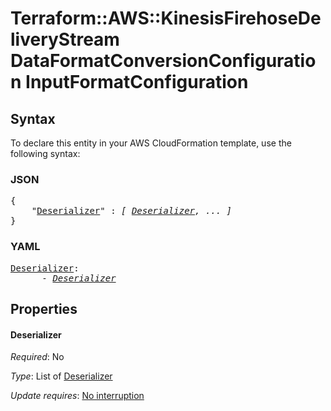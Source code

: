 # Terraform::AWS::KinesisFirehoseDeliveryStream DataFormatConversionConfiguration InputFormatConfiguration

## Syntax

To declare this entity in your AWS CloudFormation template, use the following syntax:

### JSON

<pre>
{
    "<a href="#deserializer" title="Deserializer">Deserializer</a>" : <i>[ <a href="dataformatconversionconfiguration-inputformatconfiguration-deserializer.md">Deserializer</a>, ... ]</i>
}
</pre>

### YAML

<pre>
<a href="#deserializer" title="Deserializer">Deserializer</a>: <i>
      - <a href="dataformatconversionconfiguration-inputformatconfiguration-deserializer.md">Deserializer</a></i>
</pre>

## Properties

#### Deserializer

_Required_: No

_Type_: List of <a href="dataformatconversionconfiguration-inputformatconfiguration-deserializer.md">Deserializer</a>

_Update requires_: [No interruption](https://docs.aws.amazon.com/AWSCloudFormation/latest/UserGuide/using-cfn-updating-stacks-update-behaviors.html#update-no-interrupt)

